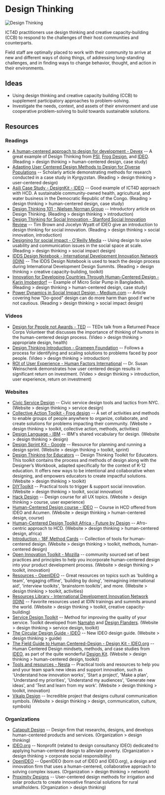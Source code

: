 # Design Thinking

![Design Thinking](../images/design-thinking.jpg)

ICT4D practitioners use design thinking and creative capacity-building (CCB) to respond to the challenges of their host communities and counterparts.

Field staff are optimally placed to work with their community to arrive at new and different ways of doing things, of addressing long-standing challenges, and in finding ways to change behavior, thought, and action in their environments.



## Ideas

- Using design thinking and creative capacity building (CCB) to supplement participatory approaches to problem-solving.
- Investigate the needs, context, and assets of their environment and use cooperative problem-solving to build towards sustainable solutions.



## Resources

### Readings

- [A human-centered approach to design for development - Devex](https://devex.com/news/a-human-centered-approach-to-design-for-development-87978) -- A great example of Design Thinking from [PSI](http://www.psi.org/), [Frog Design](http://www.frogdesign.com/), and [IDEO](https://www.ideo.com/). (Reading > design thinking > human-centered design, case study)
- [Adapting User Centered Design Methods to Design for Diverse Populations](http://itidjournal.org/itid/article/viewFile/423/191) -- Scholarly article demonstrating methods for research conducted in a case study in Kyrgyzstan. (Reading > design thinking > user-centered design)
- [Asili Case Study - DesignKit - IDEO](http://designkit.org/case-studies/6) -- Good example of ICT4D approach with HCD. A sustainable community-owned health, agricultural, and water business in the Democratic Republic of the Congo. (Reading > design thinking > human-centered design, case study)
- [Design Thinking 101 - Nielsen Norman Group](https://nngroup.com/articles/design-thinking/) -- Introductory article on Design Thinking. (Reading > design thinking > introduction)
- [Design Thinking for Social Innovation - Stanford Social Innovation Review](https://ssireview.org/articles/entry/design_thinking_for_social_innovation) -- Tim Brown and Jocelyn Wyatt of IDEO give an introduction to design thinking for social innovation. (Reading > design thinking > social innovation, introduction)
- [Designing for social impact - O'Reilly Media](https://oreilly.com/ideas/designing-for-social-impact) -- Using design to solve usability and communication issues in the social space at scale. (Reading > design thinking > social impact design)
- [IDDS Design Notebook - International Development Innovation Network (IDIN)](http://idin.org/resources/curriculum/idds-design-notebook) -- The IDDS Design Notebook is used to teach the design process during International Development Design Summits. (Reading > design thinking > creative capacity-building, toolkit)
- [Innovation for Developing Countries Through Human-Centered Design - Karin Imoberdorf](http://poverty.ch/documents/MasterSolarPumpKarin.pdf) -- Example of Micro Solar Pump in Bangladesh. (Reading > design thinking > human-centered design, case study)
- [Power Dynamics in Social Impact Design - Medium.com](https://medium.com/@interkatie/power-dynamics-in-social-impact-design-ca83769a1483) -- Article covering how "Do-good" design can do more harm than good if we're not cautious. (Reading > design thinking > social impact design)



### Videos

- [Design for People not Awards - TED](https://ted.com/talks/timothy_prestero_design_for_people_not_awards) -- TEDx talk from a Returned Peace Corps Volunteer that discusses the importance of thinking of *humans* in the human-centered design process. (Video > design thinking > appropriate design, health)
- [Design Thinking Introduction - Grameen Foundation](https://youtube.com/watch?v=6mcZKWhjr9o) -- Follows a process for identifying and scaling solutions to problems faced by poor people. (Video > design thinking > introduction)
- [ROI of User Experience - Human Factors International](https://youtube.com/watch?v=O94kYyzqvTc) -- Dr. Susan Weinschenk demonstrates how user centered design results in significant return on investment. (Video > design thinking > introduction, user experience, return on investment)



### Websites

- [Civic Service Design](https://civicservicedesign.com/) -- Civic service design tools and tactics from NYC. (Website > design thinking > service design)
- [Collective Action Toolkit - Frog design](https://frogdesign.com/work/frog-collective-action-toolkit.html) -- A set of activities and methods to enable groups of people anywhere to organize, collaborate, and create solutions for problems impacting their community. (Website > design thinking > toolkit, collective action, methods, activities)
- [Design Language - IBM](http://www.ibm.com/design/language/) -- IBM's shared vocabulary for design. (Website > design thinking > design)
- [Design Sprint Kit - Google](https://designsprintkit.withgoogle.com/) -- Resource for planning and running a design sprint. (Website > design thinking > toolkit, sprint)
- [Design Thinking for Educators](https://designthinkingforeducators.com/) -- Design Thinking Toolkit for Educators. This toolkit contains the process and methods of design along with the Designer’s Workbook, adapted specifically for the context of K-12 education. It offers new ways to be intentional and collaborative when designing, and empowers educators to create impactful solutions. (Website > design thinking > toolkit)
- [DIYToolkit](http://diytoolkit.org/) -- Practical tools to trigger & support social innovation. (Website > design thinking > toolkit, social innovation)
- [Hack Design](http://hackdesign.org/) -- Design course for all UX topics. (Website > design thinking > course, user experience)
- [Human-Centered Design course - IDEO](https://course.novoed.com/hcd-acumen) -- Course in HCD offered from IDEO and Acumen. (Website > design thinking > human-centered design, course)
- [Human-Centered Design Toolkit Africa - Future by Design](https://futurebydesign.co.za/myhcd/) -- Afro-centric approach to HCD. (Website > design thinking > human-centered design, africa)
- [Introduction - 18F Method Cards](https://methods.18f.gov/) -- Collection of tools for human-centered design. (Website > design thinking > toolkit, methods, human-centered design)
- [Open Innovation Toolkit - Mozilla](https://toolkit.mozilla.org/) -- community sourced set of best practices and principles to help you incorporate human-centered design into your product development process. (Website > design thinking > toolkit, innovation)
- [Resources - OpenIDEO](https://challenges.openideo.com/content/resources) -- Great resources on topics such as 'building a team', 'engaging offline', 'building by doing', 'reimagining international aid', 'interview toolkits', 'brainstorm toolkits', and more. (Website > design thinking > toolkit, activities)
- [Resources Library - International Development Innovation Network (IDIN)](http://idin.org/resource-library) -- Favorite resources used at IDIN trainings and summits around the world. (Website > design thinking > toolkit, creative capacity-building)
- [Service Design Toolkit](http://servicedesigntoolkit.org/) -- Method for improving the quality of your service. Toolkit developed from [Namahn](http://namahn.com/) and [Design Flanders](http://designvlaanderen.be/). (Website > design thinking > service design, toolkit)
- [The Circular Design Guide - IDEO](https://circulardesignguide.com/) -- New IDEO design guide. (Website > design thinking > guide)
- [The Field Guide to Human Centered-Design - Design Kit - IDEO.org](http://designkit.org/resources/1/) -- Human Centered Design mindsets, methods, and case studies from [IDEO](http://www.ideo.org/), as part of the quite wonderful [Design Kit](http://www.designkit.org/). (Website > design thinking > human-centered design, toolkit)
- [Tools and resources - Nesta](http://nesta.org.uk/resources) -- Practical tools and resources to help you and your team spark new ideas and support innovation, such as 'Understand how innovation works', 'Start a project', 'Make a plan', 'Understand my priorities', 'Understand my audiences', 'Generate new ideas', and 'Test and learn from my work'. (Website > design thinking > toolkit, innovation)
- [Vikalp Design](http://vikalpdesign.com/) -- Incredible project that designs cultural communication symbols. (Website > design thinking > design, communication, culture, symbols)



### Organizations

- [Catapult Design](http://catapultdesign.org) -- Design firm that researchs, designs, and develops human-centered products and services. (Organization > design thinking)
- [IDEO.org](http://ideo.org) -- Nonprofit (related to design consultancy IDEO) dedicated to applying human-centered design to alleviate poverty. (Organization > design thinking > corporate social responsibility)
- [OpenIDEO](https://openideo.com/) -- OpenIDEO (born out of IDEO and IDEO.org), a design and innovation firm that uses a human-centered, collaborative approach to solving complex issues. (Organization > design thinking > network)
- [Proximity Designs](http://www.proximitydesigns.org) -- User-centered design methods for irrigation and solar products to create innovative financial solutions for rural smallholders. (Organization > design thinking)


